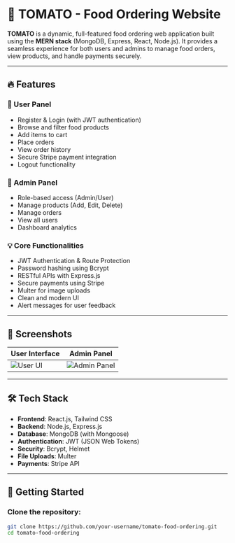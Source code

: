 # 🍅 TOMATO - Food Ordering Website

**TOMATO** is a dynamic, full-featured food ordering web application built using the **MERN stack** (MongoDB, Express, React, Node.js). It provides a seamless experience for both users and admins to manage food orders, view products, and handle payments securely.

---

## 🔥 Features

### 👤 User Panel
- Register & Login (with JWT authentication)
- Browse and filter food products
- Add items to cart
- Place orders
- View order history
- Secure Stripe payment integration
- Logout functionality

### 🔐 Admin Panel
- Role-based access (Admin/User)
- Manage products (Add, Edit, Delete)
- Manage orders
- View all users
- Dashboard analytics

### 💡 Core Functionalities
- JWT Authentication & Route Protection
- Password hashing using Bcrypt
- RESTful APIs with Express.js
- Secure payments using Stripe
- Multer for image uploads
- Clean and modern UI
- Alert messages for user feedback

---

## 📸 Screenshots

| User Interface | Admin Panel |
|----------------|--------------|
| ![User UI](https://github.com/user-attachments/assets/ddef31a6-2a82-46ad-86e9-f5036404a184) | ![Admin Panel](https://github.com/user-attachments/assets/7dc58052-572a-472a-b85f-c1ca5413edf0) |

---

## 🛠️ Tech Stack

- **Frontend**: React.js, Tailwind CSS
- **Backend**: Node.js, Express.js
- **Database**: MongoDB (with Mongoose)
- **Authentication**: JWT (JSON Web Tokens)
- **Security**: Bcrypt, Helmet
- **File Uploads**: Multer
- **Payments**: Stripe API

---

## 🚀 Getting Started

### Clone the repository:

```bash
git clone https://github.com/your-username/tomato-food-ordering.git
cd tomato-food-ordering
